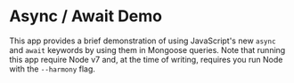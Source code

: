 # Async / Await Demo

This app provides a brief demonstration of using JavaScript's new `async` and `await` keywords by using them in Mongoose
queries. Note that running this app require Node v7 and, at the time of writing, requires you run Node with the
`--harmony` flag.